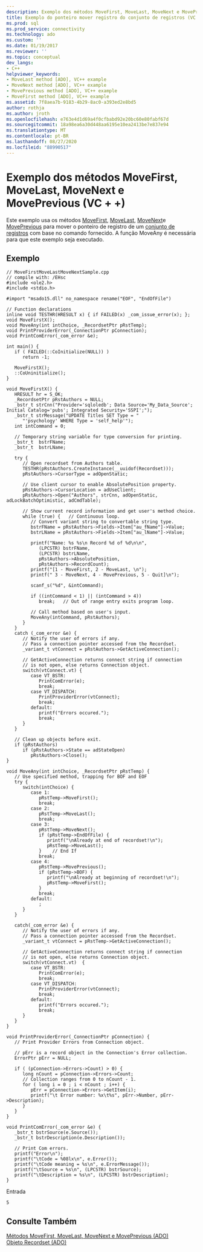 ```yaml
---
description: Exemplo dos métodos MoveFirst, MoveLast, MoveNext e MovePrevious (VC + +)
title: Exemplo do ponteiro mover registro do conjunto de registros (VC + +) | Microsoft Docs
ms.prod: sql
ms.prod_service: connectivity
ms.technology: ado
ms.custom: ''
ms.date: 01/19/2017
ms.reviewer: ''
ms.topic: conceptual
dev_langs:
- C++
helpviewer_keywords:
- MoveLast method [ADO], VC++ example
- MoveNext method [ADO], VC++ example
- MovePrevious method [ADO], VC++ example
- MoveFirst method [ADO], VC++ example
ms.assetid: 7f8aea7b-9183-4b29-8ac0-a393ed2e8bd5
author: rothja
ms.author: jroth
ms.openlocfilehash: e763e4d1d69a4f0cfbabd92e20bc60e80fabf67d
ms.sourcegitcommit: 18a98ea6a30d448aa6195e10ea2413be7e837e94
ms.translationtype: MT
ms.contentlocale: pt-BR
ms.lasthandoff: 08/27/2020
ms.locfileid: "88990517"
---
```

# <a name="movefirst-movelast-movenext-and-moveprevious-methods-example-vc"></a>Exemplo dos métodos MoveFirst, MoveLast, MoveNext e MovePrevious (VC + +)
Este exemplo usa os métodos [MoveFirst](./movefirst-movelast-movenext-and-moveprevious-methods-ado.md), [MoveLast](./movefirst-movelast-movenext-and-moveprevious-methods-ado.md), [MoveNext](./movefirst-movelast-movenext-and-moveprevious-methods-ado.md)e [MovePrevious](./movefirst-movelast-movenext-and-moveprevious-methods-ado.md) para mover o ponteiro de registro de um [conjunto de registros](./recordset-object-ado.md) com base no comando fornecido. A função MoveAny é necessária para que este exemplo seja executado.  
  
## <a name="example"></a>Exemplo  
  
```  
// MoveFirstMoveLastMoveNextSample.cpp  
// compile with: /EHsc  
#include <ole2.h>  
#include <stdio.h>  
  
#import "msado15.dll" no_namespace rename("EOF", "EndOfFile")  
  
// Function declarations  
inline void TESTHR(HRESULT x) { if FAILED(x) _com_issue_error(x); };  
void MoveFirstX();  
void MoveAny(int intChoice, _RecordsetPtr pRstTemp);  
void PrintProviderError(_ConnectionPtr pConnection);  
void PrintComError(_com_error &e);  
  
int main() {  
   if ( FAILED(::CoInitialize(NULL)) )  
      return -1;  
  
   MoveFirstX();  
   ::CoUninitialize();  
}  
  
void MoveFirstX() {  
   HRESULT hr = S_OK;  
   _RecordsetPtr pRstAuthors = NULL;  
   _bstr_t strCnn("Provider='sqloledb'; Data Source='My_Data_Source'; Initial Catalog='pubs'; Integrated Security='SSPI';");  
   _bstr_t strMessage("UPDATE Titles SET Type = "  
      "'psychology' WHERE Type = 'self_help'");  
   int intCommand = 0;  
  
   // Temporary string variable for type conversion for printing.  
   _bstr_t  bstrFName;  
   _bstr_t  bstrLName;  
  
   try {  
      // Open recordset from Authors table.  
      TESTHR(pRstAuthors.CreateInstance(__uuidof(Recordset)));  
      pRstAuthors->CursorType = adOpenStatic;  
  
      // Use client cursor to enable AbsolutePosition property.  
      pRstAuthors->CursorLocation = adUseClient;  
      pRstAuthors->Open("Authors", strCnn, adOpenStatic, adLockBatchOptimistic, adCmdTable);  
  
      // Show current record information and get user's method choice.  
      while (true) {   // Continuous loop.  
         // Convert variant string to convertable string type.  
         bstrFName = pRstAuthors->Fields->Item["au_fName"]->Value;  
         bstrLName = pRstAuthors->Fields->Item["au_lName"]->Value;  
  
         printf("Name: %s %s\n Record %d of %d\n\n",  
            (LPCSTR) bstrFName,  
            (LPCSTR) bstrLName,  
            pRstAuthors->AbsolutePosition,  
            pRstAuthors->RecordCount);  
         printf("[1 - MoveFirst, 2 - MoveLast, \n");  
         printf(" 3 - MoveNext, 4 - MovePrevious, 5 - Quit]\n");  
  
         scanf_s("%d", &intCommand);  
  
         if ((intCommand < 1) || (intCommand > 4))  
            break;   // Out of range entry exits program loop.  
  
         // Call method based on user's input.  
         MoveAny(intCommand, pRstAuthors);  
      }  
   }  
   catch (_com_error &e) {  
      // Notify the user of errors if any.  
      // Pass a connection pointer accessed from the Recordset.  
      _variant_t vtConnect = pRstAuthors->GetActiveConnection();  
  
      // GetActiveConnection returns connect string if connection  
      // is not open, else returns Connection object.  
      switch(vtConnect.vt) {  
         case VT_BSTR:  
            PrintComError(e);  
            break;  
         case VT_DISPATCH:  
            PrintProviderError(vtConnect);  
            break;  
         default:  
            printf("Errors occured.");  
            break;  
      }  
   }  
  
   // Clean up objects before exit.  
   if (pRstAuthors)  
      if (pRstAuthors->State == adStateOpen)  
         pRstAuthors->Close();  
}  
  
void MoveAny(int intChoice, _RecordsetPtr pRstTemp) {  
   // Use specified method, trapping for BOF and EOF  
   try {  
      switch(intChoice) {  
         case 1:  
            pRstTemp->MoveFirst();  
            break;  
         case 2:  
            pRstTemp->MoveLast();  
            break;  
         case 3:  
            pRstTemp->MoveNext();  
            if (pRstTemp->EndOfFile) {  
               printf("\nAlready at end of recordset!\n");  
               pRstTemp->MoveLast();  
            }    // End If  
            break;  
         case 4:  
            pRstTemp->MovePrevious();  
            if (pRstTemp->BOF) {  
               printf("\nAlready at beginning of recordset!\n");  
               pRstTemp->MoveFirst();  
            }  
            break;  
         default:  
            ;  
      }  
   }  
  
   catch(_com_error &e) {  
      // Notify the user of errors if any.  
      // Pass a connection pointer accessed from the Recordset.  
      _variant_t vtConnect = pRstTemp->GetActiveConnection();  
  
      // GetActiveConnection returns connect string if connection  
      // is not open, else returns Connection object.  
      switch(vtConnect.vt)  {  
         case VT_BSTR:  
            PrintComError(e);  
            break;  
         case VT_DISPATCH:  
            PrintProviderError(vtConnect);  
            break;  
         default:  
            printf("Errors occured.");  
            break;  
      }  
   }  
}  
  
void PrintProviderError(_ConnectionPtr pConnection) {  
   // Print Provider Errors from Connection object.  
  
   // pErr is a record object in the Connection's Error collection.  
   ErrorPtr pErr = NULL;  
  
   if ( (pConnection->Errors->Count) > 0) {  
      long nCount = pConnection->Errors->Count;  
      // Collection ranges from 0 to nCount - 1.  
      for ( long i = 0 ; i < nCount ; i++) {  
         pErr = pConnection->Errors->GetItem(i);  
         printf("\t Error number: %x\t%s", pErr->Number, pErr->Description);  
      }  
   }  
}  
  
void PrintComError(_com_error &e) {  
   _bstr_t bstrSource(e.Source());  
   _bstr_t bstrDescription(e.Description());  
  
   // Print Com errors.  
   printf("Error\n");  
   printf("\tCode = %08lx\n", e.Error());  
   printf("\tCode meaning = %s\n", e.ErrorMessage());  
   printf("\tSource = %s\n", (LPCSTR) bstrSource);  
   printf("\tDescription = %s\n", (LPCSTR) bstrDescription);  
}  
```  
  
 Entrada  
  
```  
5  
```  
  
## <a name="see-also"></a>Consulte Também  
 [Métodos MoveFirst, MoveLast, MoveNext e MovePrevious (ADO)](./movefirst-movelast-movenext-and-moveprevious-methods-ado.md)   
 [Objeto Recordset (ADO)](./recordset-object-ado.md)